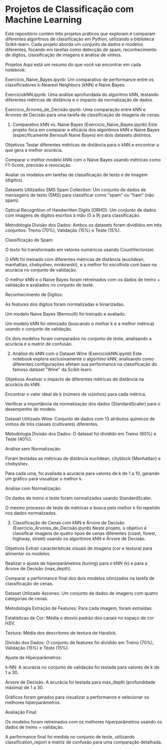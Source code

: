 # Projetos de Classificação com Machine Learning
Este repositório contém três projetos práticos que exploram e comparam diferentes algoritmos de classificação em Python, utilizando a biblioteca Scikit-learn. Cada projeto aborda um conjunto de dados e modelos diferentes, focando em tarefas como detecção de spam, reconhecimento de dígitos, classificação de imagens e análise de vinhos.

Projetos
Aqui está um resumo do que você vai encontrar em cada notebook:

Exercicio_Naive_Bayes.ipynb: Um comparativo de performance entre os classificadores k-Nearest Neighbors (kNN) e Naive Bayes.

ExerciciokNN.ipynb: Uma análise aprofundada do algoritmo kNN, testando diferentes métricas de distância e o impacto da normalização de dados.

Exercicio_Árvores_de_Decisão.ipynb: Uma comparação entre kNN e Árvores de Decisão para uma tarefa de classificação de imagens de cenas.

1. Comparativo kNN vs. Naive Bayes (Exercicio_Naive_Bayes.ipynb)
Este projeto foca em comparar a eficácia dos algoritmos kNN e Naive Bayes (especificamente Bernoulli Naive Bayes) em dois datasets distintos.

Objetivos
Testar diferentes métricas de distância para o kNN e encontrar a que gera a melhor acurácia.

Comparar o melhor modelo kNN com o Naive Bayes usando métricas como F1-Score, precisão e revocação.

Avaliar os modelos em tarefas de classificação de texto e de imagem (dígitos).

Datasets Utilizados
SMS Spam Collection: Um conjunto de dados de mensagens de texto (SMS) para classificar como "spam" ou "ham" (não spam).

Optical Recognition of Handwritten Digits (ORHD): Um conjunto de dados com imagens de dígitos escritos à mão (0 a 9) para classificação.

Metodologia
Divisão dos Dados: Ambos os datasets foram divididos em três conjuntos: Treino (70%), Validação (15%) e Teste (15%).

Classificação de Spam:

O texto foi transformado em vetores numéricos usando CountVectorizer.

O kNN foi treinado com diferentes métricas de distância (euclidean, manhattan, chebyshev, minkowski), e a melhor foi escolhida com base na acurácia no conjunto de validação.

O melhor kNN e o Naive Bayes foram retreinados com os dados de treino + validação e avaliados no conjunto de teste.

Reconhecimento de Dígitos:

As features dos dígitos foram normalizadas e binarizadas.

Um modelo Naive Bayes (Bernoulli) foi treinado e avaliado.

Um modelo kNN foi otimizado (buscando o melhor k e a melhor métrica) usando o conjunto de validação.

Os dois modelos foram comparados no conjunto de teste, analisando a acurácia e a matriz de confusão.

2. Análise do kNN com o Dataset Wine (ExerciciokNN.ipynb)
Este notebook explora exclusivamente o algoritmo kNN, analisando como diferentes configurações afetam sua performance na classificação do famoso dataset "Wine" da Scikit-learn.

Objetivos
Analisar o impacto de diferentes métricas de distância na acurácia do kNN.

Encontrar o valor ideal de k (número de vizinhos) para cada métrica.

Verificar a importância da normalização dos dados (StandardScaler) para o desempenho do modelo.

Dataset Utilizado
Wine: Conjunto de dados com 13 atributos químicos de vinhos de três classes (cultivares) diferentes.

Metodologia
Divisão dos Dados: O dataset foi dividido em Treino (60%) e Teste (40%).

Análise sem Normalização:

Foram testadas as métricas de distância euclidean, cityblock (Manhattan) e chebyshev.

Para cada uma, foi avaliada a acurácia para valores de k de 1 a 10, gerando um gráfico para visualizar o melhor k.

Análise com Normalização:

Os dados de treino e teste foram normalizados usando StandardScaler.

O mesmo processo de teste de métricas e busca pelo melhor k foi repetido nos dados normalizados.

3. Classificação de Cenas com kNN e Árvore de Decisão (Exercicio_Árvores_de_Decisão.ipynb)
Neste projeto, o objetivo é classificar imagens de quatro tipos de cenas diferentes (coast, forest, highway, street) usando os algoritmos kNN e Árvore de Decisão.

Objetivos
Extrair características visuais de imagens (cor e textura) para alimentar os modelos.

Realizar o ajuste de hiperparâmetros (tuning) para o kNN (k) e para a Árvore de Decisão (max_depth).

Comparar a performance final dos dois modelos otimizados na tarefa de classificação de cenas.

Dataset Utilizado
4scenes: Um conjunto de dados de imagens com quatro categorias de cenas.

Metodologia
Extração de Features: Para cada imagem, foram extraídas:

Estatísticas de Cor: Média e desvio padrão dos canais no espaço de cor HSV.

Textura: Média dos descritores de textura de Haralick.

Divisão dos Dados: O conjunto de features foi dividido em Treino (70%), Validação (15%) e Teste (15%).

Ajuste de Hiperparâmetros:

k-NN: A acurácia no conjunto de validação foi testada para valores de k de 1 a 30.

Árvore de Decisão: A acurácia foi testada para max_depth (profundidade máxima) de 1 a 30.

Gráficos foram gerados para visualizar a performance e selecionar os melhores hiperparâmetros.

Avaliação Final:

Os modelos foram retreinados com os melhores hiperparâmetros usando os dados de treino + validação.

A performance final foi medida no conjunto de teste, utilizando classification_report e matriz de confusão para uma comparação detalhada.
